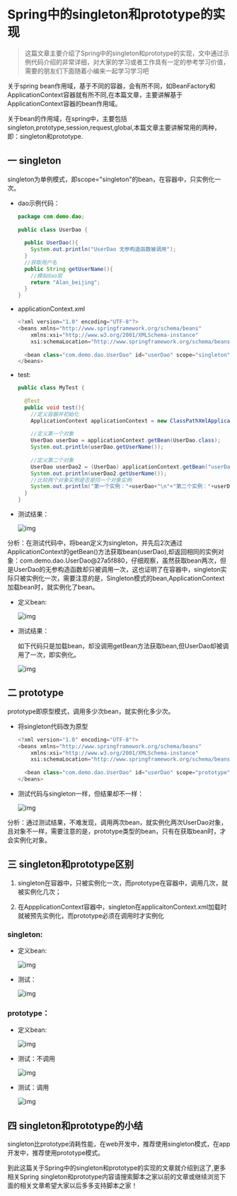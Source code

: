 # Spring中的singleton和prototype的实现

> 这篇文章主要介绍了Spring中的singleton和prototype的实现，文中通过示例代码介绍的非常详细，对大家的学习或者工作具有一定的参考学习价值，需要的朋友们下面随着小编来一起学习学习吧

关于spring bean作用域，基于不同的容器，会有所不同，如BeanFactory和ApplicationContext容器就有所不同,在本篇文章，主要讲解基于ApplicationContext容器的bean作用域。

关于bean的作用域，在spring中，主要包括singleton,prototype,session,request,global,本篇文章主要讲解常用的两种，即：singleton和prototype.

## **一 singleton**

singleton为单例模式，即scope="singleton"的bean，在容器中，只实例化一次。

- dao示例代码：

  ```java
  package com.demo.dao;
   
  public class UserDao {
   
    public UserDao(){
      System.out.println("UserDao 无参构造函数被调用");
    }
    //获取用户名
    public String getUserName(){
      //模拟dao层
      return "Alan_beijing";
    }
  }
  ```

- applicationContext.xml

  ```java
  <?xml version="1.0" encoding="UTF-8"?>
  <beans xmlns="http://www.springframework.org/schema/beans"
      xmlns:xsi="http://www.w3.org/2001/XMLSchema-instance"
      xsi:schemaLocation="http://www.springframework.org/schema/beans http://www.springframework.org/schema/beans/spring-beans.xsd">
   
    <bean class="com.demo.dao.UserDao" id="userDao" scope="singleton"/>
  </beans>
  ```

- test:

  ```java
  public class MyTest {
   
    @Test
    public void test(){
      //定义容器并初始化
      ApplicationContext applicationContext = new ClassPathXmlApplicationContext("applicationContext.xml");
   
      //定义第一个对象
      UserDao userDao = applicationContext.getBean(UserDao.class);
      System.out.println(userDao.getUserName());
   
      //定义第二个对象
      UserDao userDao2 = (UserDao) applicationContext.getBean("userDao");
      System.out.println(userDao2.getUserName());
      //比较两个对象实例是否是同一个对象实例
      System.out.println("第一个实例："+userDao+"\n"+"第二个实例："+userDao2);
    }
  }
  ```

- 测试结果：

  ![img](https://img.jbzj.com/file_images/article/202007/202007230833491.png) 

分析：在测试代码中，将bean定义为singleton，并先后2次通过ApplicationContext的getBean()方法获取bean(userDao),却返回相同的实例对象：com.demo.dao.UserDao@27a5f880，仔细观察，虽然获取bean两次，但是UserDao的无参构造函数却只被调用一次，这也证明了在容器中，singleton实际只被实例化一次，需要注意的是，Singleton模式的bean,ApplicationContext加载bean时，就实例化了bean。

- 定义bean:

  ![img](https://img.jbzj.com/file_images/article/202007/202007230833492.png) 

- 测试结果：

  如下代码只是加载bean，却没调用getBean方法获取bean,但UserDao却被调用了一次，即实例化。

  ![img](https://img.jbzj.com/file_images/article/202007/202007230833493.png) 

## **二 prototype**

prototype即原型模式，调用多少次bean，就实例化多少次。

- 将singleton代码改为原型

  ```java
  <?xml version="1.0" encoding="UTF-8"?>
  <beans xmlns="http://www.springframework.org/schema/beans"
      xmlns:xsi="http://www.w3.org/2001/XMLSchema-instance"
      xsi:schemaLocation="http://www.springframework.org/schema/beans http://www.springframework.org/schema/beans/spring-beans.xsd">
   
    <bean class="com.demo.dao.UserDao" id="userDao" scope="prototype"/>
  </beans>
  ```

- 测试代码与singleton一样，但结果却不一样：

  ![img](https://img.jbzj.com/file_images/article/202007/202007230833494.png) 

分析：通过测试结果，不难发现，调用两次bean，就实例化两次UserDao对象，且对象不一样，需要注意的是，prototype类型的bean，只有在获取bean时，才会实例化对象。

## **三 singleton和prototype区别**

1. singleton在容器中，只被实例化一次，而prototype在容器中，调用几次，就被实例化几次；

2. 在AppplicationContext容器中，singleton在applicaitonContext.xml加载时就被预先实例化，而prototype必须在调用时才实例化

### singleton:

- 定义bean:

  ![img](https://img.jbzj.com/file_images/article/202007/202007230833492.png) 

- 测试：

  ![img](https://img.jbzj.com/file_images/article/202007/202007230833493.png) 

### prototype：

- 定义bean:

  ![img](https://img.jbzj.com/file_images/article/202007/202007230833495.png) 

- 测试：不调用

  ![img](https://img.jbzj.com/file_images/article/202007/202007230833496.png) 

- 测试：调用

  ![img](https://img.jbzj.com/file_images/article/202007/202007230833497.png) 

## 四 singleton和prototype的小结

singleton比prototype消耗性能，在web开发中，推荐使用singleton模式，在app开发中，推荐使用prototype模式。

到此这篇关于Spring中的singleton和prototype的实现的文章就介绍到这了,更多相关Spring singleton和prototype内容请搜索脚本之家以前的文章或继续浏览下面的相关文章希望大家以后多多支持脚本之家！
